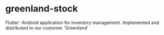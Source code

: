 # greenland-stock
Flutter -Android application for inventory management. Implemented and distributed to our customer 'Greenland'
